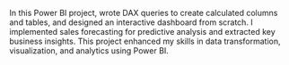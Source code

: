 In this Power BI project, wrote DAX queries to create calculated columns and tables, and designed an interactive dashboard from scratch. I implemented sales forecasting for predictive analysis and extracted key business insights. This project enhanced my skills in data transformation, visualization, and analytics using Power BI. 
